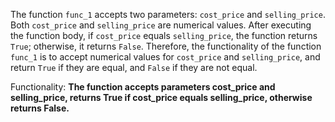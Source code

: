 The function `func_1` accepts two parameters: `cost_price` and `selling_price`. Both `cost_price` and `selling_price` are numerical values. After executing the function body, if `cost_price` equals `selling_price`, the function returns `True`; otherwise, it returns `False`. Therefore, the functionality of the function `func_1` is to accept numerical values for `cost_price` and `selling_price`, and return `True` if they are equal, and `False` if they are not equal. 

Functionality: **The function accepts parameters cost_price and selling_price, returns True if cost_price equals selling_price, otherwise returns False.**